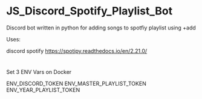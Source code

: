 # JS_Discord_Spotify_Playlist_Bot
 Discord bot written in python for adding songs to spotfiy playlist using +add <spotify url>

Uses:

discord
spotify https://spotipy.readthedocs.io/en/2.21.0/ 


#
Set 3 ENV Vars on Docker

ENV_DISCORD_TOKEN
ENV_MASTER_PLAYLIST_TOKEN
ENV_YEAR_PLAYLIST_TOKEN
